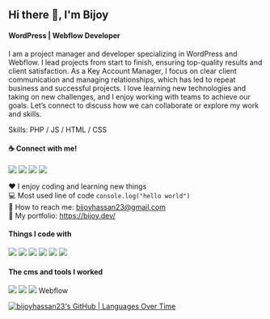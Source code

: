 ## Hi there 👋, I'm Bijoy
#### WordPress | Webflow Developer
I am a project manager and developer specializing in WordPress and Webflow. I lead projects from start to finish, ensuring top-quality results and client satisfaction. As a Key Account Manager, I focus on clear client communication and managing relationships, which has led to repeat business and successful projects. I love learning new technologies and taking on new challenges, and I enjoy working with teams to achieve our goals. Let’s connect to discuss how we can collaborate or explore my work and skills.

Skills: PHP / JS / HTML / CSS

#### ☕ Connect with me!

<a href="https://facebook.com/bijoyhassan23"><img src="https://img.shields.io/badge/Facebook-1877F2?style=for-the-badge&logo=facebook&logoColor=white" /></a>
<a href="https://wa.me/+8801995581952"><img src="https://img.shields.io/badge/WhatsApp-25D366?style=for-the-badge&logo=whatsapp&logoColor=white" /></a>
<a href="https://www.linkedin.com/in/bijoyhassan23/"><img src="https://img.shields.io/badge/LinkedIn-0077B5?style=for-the-badge&logo=linkedin&logoColor=white" /></a>
<a href="mailto:bijoyhassan23@gmail.com"><img src="https://img.shields.io/badge/Gmail-D14836?style=for-the-badge&logo=gmail&logoColor=white" /></a>

❤️️ I enjoy coding and learning new things <br>
💻 Most used line of code `console.log("hello world")` <br>
📧 How to reach me: bijoyhassan23@gmail.com <br>
📝 My portfolio: https://bijoy.dev/

#### Things I code with

<img src="https://img.shields.io/badge/HTML5-E34F26?style=for-the-badge&logo=html5&logoColor=white" /> <img src="https://img.shields.io/badge/CSS3-1572B6?style=for-the-badge&logo=css3&logoColor=white" /> <img src="https://img.shields.io/badge/Sass-CC6699?style=for-the-badge&logo=sass&logoColor=white" /> <img src="https://img.shields.io/badge/JavaScript-323330?style=for-the-badge&logo=javascript&logoColor=F7DF1E" /> <img src="https://img.shields.io/badge/jQuery-0769AD?style=for-the-badge&logo=jquery&logoColor=white" /> <img src="https://img.shields.io/badge/PHP-777BB4?style=for-the-badge&logo=php&logoColor=white" />

#### The cms and tools I worked

<img src="https://img.shields.io/badge/Wordpress-21759B?style=for-the-badge&logo=wordpress&logoColor=white" /> <img src="https://img.shields.io/badge/Elementor-92003B?style=for-the-badge&logo=elementor&logoColor=white" /> <img src="https://img.shields.io/badge/Wix-000?style=for-the-badge&logo=wix&logoColor=white" /> Webflow


[![bijoyhassan23's GitHub | Languages Over Time](https://stats.quira.sh/bijoyhassan23/languages-over-time?theme=dark)](https://quira.sh?utm_source=widgets&utm_campaign=bijoyhassan23)
